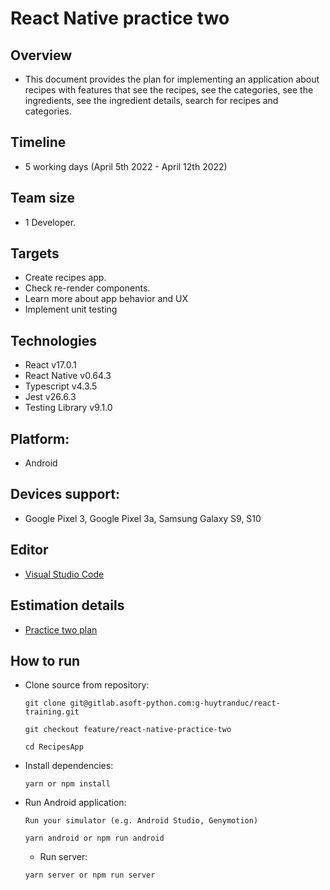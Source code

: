 # React Native practice two
## Overview
* This document provides the plan for implementing an application about recipes with features that see the recipes, see the categories, see the ingredients, see the ingredient details, search for recipes and categories.

## Timeline
* 5 working days (April 5th 2022 - April 12th 2022)

## Team size
* 1 Developer.

## Targets
- Create recipes app.
- Check re-render components.
- Learn more about app behavior and UX
- Implement unit testing

## Technologies
* React v17.0.1
* React Native v0.64.3
* Typescript v4.3.5
* Jest v26.6.3
* Testing Library v9.1.0

## Platform:
- Android

## Devices support:
- Google Pixel 3, Google Pixel 3a, Samsung Galaxy S9, S10

## Editor
* [Visual Studio Code](https://code.visualstudio.com/)

## Estimation details
* [Practice two plan](https://docs.google.com/document/d/1XxaVzPJPsBtqsD85MQUsqTAfPJdDvAraEpn3vLILtbg/edit?usp=sharing)

## How to run
* Clone source from repository:
  ```
  git clone git@gitlab.asoft-python.com:g-huytranduc/react-training.git

  git checkout feature/react-native-practice-two

  cd RecipesApp
  ```
* Install dependencies:
  ```
  yarn or npm install
  ```
* Run Android application:
  ```
  Run your simulator (e.g. Android Studio, Genymotion)

  yarn android or npm run android
  ```
  * Run server:
  ```
  yarn server or npm run server
